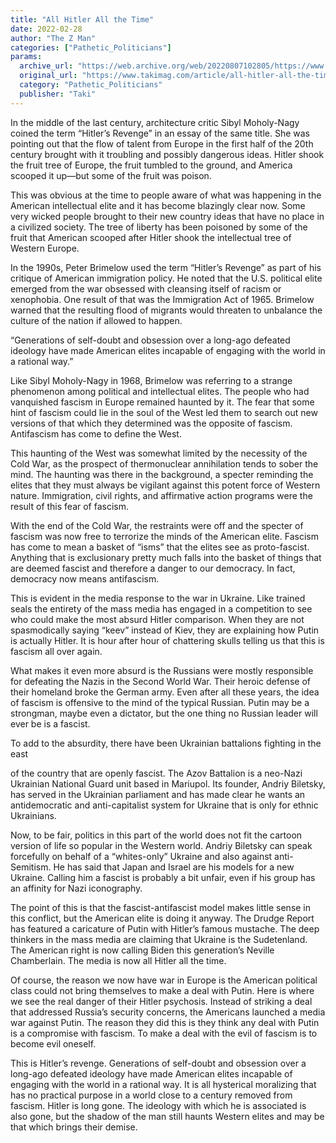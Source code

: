```yaml
---
title: "All Hitler All the Time"
date: 2022-02-28
author: "The Z Man"
categories: ["Pathetic_Politicians"]
params:
  archive_url: "https://web.archive.org/web/20220807102805/https://www.takimag.com/article/all-hitler-all-the-time/"
  original_url: "https://www.takimag.com/article/all-hitler-all-the-time/"
  category: "Pathetic_Politicians"
  publisher: "Taki"
---
```


In the middle of the last century, architecture critic Sibyl Moholy-Nagy coined the term “Hitler’s Revenge” in an essay of the same title. She was pointing out that the flow of talent from Europe in the first half of the 20th century brought with it troubling and possibly dangerous ideas. Hitler shook the fruit tree of Europe, the fruit tumbled to the ground, and America scooped it up—but some of the fruit was poison.

This was obvious at the time to people aware of what was happening in the American intellectual elite and it has become blazingly clear now. Some very wicked people brought to their new country ideas that have no place in a civilized society. The tree of liberty has been poisoned by some of the fruit that American scooped after Hitler shook the intellectual tree of Western Europe.

In the 1990s, Peter Brimelow used the term “Hitler’s Revenge” as part of his critique of American immigration policy. He noted that the U.S. political elite emerged from the war obsessed with cleansing itself of racism or xenophobia. One result of that was the Immigration Act of 1965. Brimelow warned that the resulting flood of migrants would threaten to unbalance the culture of the nation if allowed to happen.

“Generations of self-doubt and obsession over a long-ago defeated ideology have made American elites incapable of engaging with the world in a rational way.”

Like Sibyl Moholy-Nagy in 1968, Brimelow was referring to a strange phenomenon among political and intellectual elites. The people who had vanquished fascism in Europe remained haunted by it. The fear that some hint of fascism could lie in the soul of the West led them to search out new versions of that which they determined was the opposite of fascism. Antifascism has come to define the West.

This haunting of the West was somewhat limited by the necessity of the Cold War, as the prospect of thermonuclear annihilation tends to sober the mind. The haunting was there in the background, a specter reminding the elites that they must always be vigilant against this potent force of Western nature. Immigration, civil rights, and affirmative action programs were the result of this fear of fascism.

With the end of the Cold War, the restraints were off and the specter of fascism was now free to terrorize the minds of the American elite. Fascism has come to mean a basket of “isms” that the elites see as proto-fascist. Anything that is exclusionary pretty much falls into the basket of things that are deemed fascist and therefore a danger to our democracy. In fact, democracy now means antifascism.

This is evident in the media response to the war in Ukraine. Like trained seals the entirety of the mass media has engaged in a competition to see who could make the most absurd Hitler comparison. When they are not spasmodically saying “keev” instead of Kiev, they are explaining how Putin is actually Hitler. It is hour after hour of chattering skulls telling us that this is fascism all over again.

What makes it even more absurd is the Russians were mostly responsible for defeating the Nazis in the Second World War. Their heroic defense of their homeland broke the German army. Even after all these years, the idea of fascism is offensive to the mind of the typical Russian. Putin may be a strongman, maybe even a dictator, but the one thing no Russian leader will ever be is a fascist.

To add to the absurdity, there have been Ukrainian battalions fighting in the east  

of the country that are openly fascist. The Azov Battalion is a neo-Nazi Ukrainian National Guard unit based in Mariupol. Its founder, Andriy Biletsky, has served in the Ukrainian parliament and has made clear he wants an antidemocratic and anti-capitalist system for Ukraine that is only for ethnic Ukrainians.

Now, to be fair, politics in this part of the world does not fit the cartoon version of life so popular in the Western world. Andriy Biletsky can speak forcefully on behalf of a “whites-only” Ukraine and also against anti-Semitism. He has said that Japan and Israel are his models for a new Ukraine. Calling him a fascist is probably a bit unfair, even if his group has an affinity for Nazi iconography.

The point of this is that the fascist-antifascist model makes little sense in this conflict, but the American elite is doing it anyway. The Drudge Report has featured a caricature of Putin with Hitler’s famous mustache. The deep thinkers in the mass media are claiming that Ukraine is the Sudetenland. The American right is now calling Biden this generation’s Neville Chamberlain. The media is now all Hitler all the time.

Of course, the reason we now have war in Europe is the American political class could not bring themselves to make a deal with Putin. Here is where we see the real danger of their Hitler psychosis. Instead of striking a deal that addressed Russia’s security concerns, the Americans launched a media war against Putin. The reason they did this is they think any deal with Putin is a compromise with fascism. To make a deal with the evil of fascism is to become evil oneself.

This is Hitler’s revenge. Generations of self-doubt and obsession over a long-ago defeated ideology have made American elites incapable of engaging with the world in a rational way. It is all hysterical moralizing that has no practical purpose in a world close to a century removed from fascism. Hitler is long gone. The ideology with which he is associated is also gone, but the shadow of the man still haunts Western elites and may be that which brings their demise.
